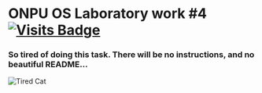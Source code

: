 # ONPU OS Laboratory work #4 [![Visits Badge](https://badges.pufler.dev/visits/exposedcat/onpu-os-labs)](https://github.com/ExposedCat/onpu-os-labs)
### So tired of doing this task. There will be no instructions, and no beautiful README…
<img src="https://pbs.twimg.com/media/BAeuBsnCIAAUITV.jpg" alt="Tired Cat">